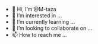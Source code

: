 - 👋 Hi, I’m @M-taza
- 👀 I’m interested in ...
- 🌱 I’m currently learning ...
- 💞️ I’m looking to collaborate on ...
- 📫 How to reach me ...

<!---
M-taza/M-taza is a ✨ special ✨ repository because its `README.md` (this file) appears on your GitHub profile.
You can click the Preview link to take a look at your changes.
--->
